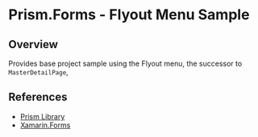 # Prism.Forms - Flyout Menu Sample

## Overview

Provides base project sample using the Flyout menu, the successor to `MasterDetailPage`,

## References

* [Prism Library](https://github.com/PrismLibrary/Prism)
* [Xamarin.Forms](https://github.com/xamarin/Xamarin.Forms)
